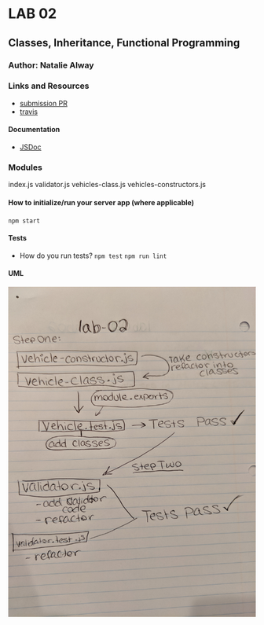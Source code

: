 # LAB 02

## Classes, Inheritance, Functional Programming

### Author: Natalie Alway

### Links and Resources
* [submission PR](https://github.com/nataliealway-401-advanced-javascript/lab-02-classes/pull/1)
* [travis](https://www.travis-ci.com/nataliealway-401-advanced-javascript/lab-02-classes)


#### Documentation
* [JSDoc](https://github.com/nataliealway-401-advanced-javascript/lab-02-classes/tree/workingBranch/docs)

### Modules
index.js
validator.js
vehicles-class.js
vehicles-constructors.js


#### How to initialize/run your server app (where applicable)
`npm start`

  
#### Tests
* How do you run tests?
`npm test` `npm run lint`

#### UML
![UML](assets/IMG_20200107_185730_1.jpg)
